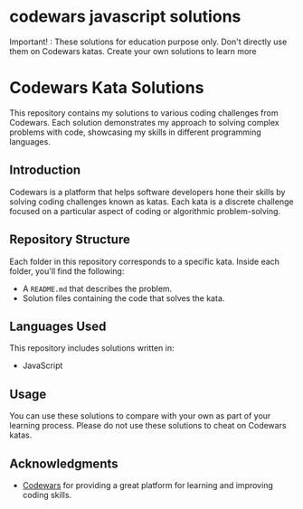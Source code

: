 # codewars javascript solutions
Important! : These solutions for education purpose only. Don't directly use them on Codewars katas. Create your own solutions to learn more

# Codewars Kata Solutions

This repository contains my solutions to various coding challenges from Codewars. Each solution demonstrates my approach to solving complex problems with code, showcasing my skills in different programming languages.

## Introduction

Codewars is a platform that helps software developers hone their skills by solving coding challenges known as katas. Each kata is a discrete challenge focused on a particular aspect of coding or algorithmic problem-solving.

## Repository Structure

Each folder in this repository corresponds to a specific kata. Inside each folder, you'll find the following:
- A `README.md` that describes the problem.
- Solution files containing the code that solves the kata.

## Languages Used

This repository includes solutions written in:
- JavaScript

## Usage

You can use these solutions to compare with your own as part of your learning process. Please do not use these solutions to cheat on Codewars katas.

## Acknowledgments

- [Codewars](https://www.codewars.com) for providing a great platform for learning and improving coding skills.

